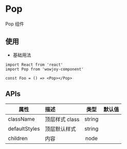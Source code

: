 # Pop

Pop 组件

## 使用

- 基础用法

```
import React from 'react'
import Pop from 'wowjoy-component'

const Foo = () => <Pop></Pop>
```

## APIs

| 属性          | 描述           |  类型  | 默认值 |
| ------------- | :------------- | :----: | :----: |
| className     | 顶层样式 class | string |        |
| defaultStyles | 顶层默认样式   | string |        |
| children      | 内容           |  node  |        |
